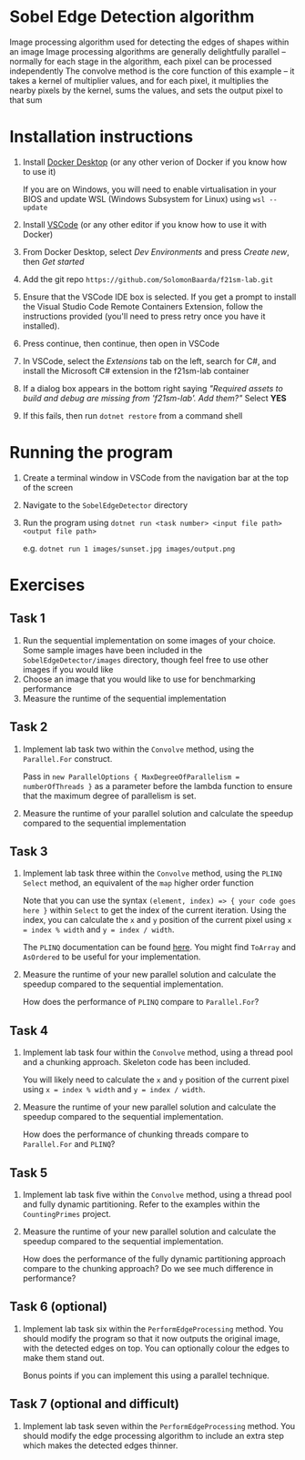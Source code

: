 # Sobel Edge Detection algorithm
Image processing algorithm used for detecting the edges of shapes within an image
Image processing algorithms are generally delightfully parallel – normally for each stage in the algorithm, each pixel can be processed independently 
The convolve method is the core function of this example – it takes a kernel of multiplier values, and for each pixel, it multiplies the nearby pixels by the kernel, sums the values, and sets the output pixel to that sum


# Installation instructions
1. Install [Docker Desktop](https://docs.docker.com/get-docker/) (or any other verion of Docker if you know how to use it)

    If you are on Windows, you will need to enable virtualisation in your BIOS and update WSL (Windows Subsystem for Linux) using `wsl --update`

2. Install [VSCode](https://code.visualstudio.com/download) (or any other editor if you know how to use it with Docker)
3. From Docker Desktop, select *Dev Environments* and press *Create new*, then *Get started*
5. Add the git repo `https://github.com/SolomonBaarda/f21sm-lab.git`
6. Ensure that the VSCode IDE box is selected. If you get a prompt to install the Visual Studio Code Remote Containers Extension, follow the instructions provided (you'll need to press retry once you have it installed).
7. Press continue, then continue, then open in VSCode
8. In VSCode, select the *Extensions* tab on the left, search for C#, and install the Microsoft C# extension in the f21sm-lab container
9. If a dialog box appears in the bottom right saying *"Required assets to build and debug are missing from 'f21sm-lab'. Add them?"* Select **YES**
10. If this fails, then run `dotnet restore` from a command shell

# Running the program
1. Create a terminal window in VSCode from the navigation bar at the top of the screen
2. Navigate to the `SobelEdgeDetector` directory
3. Run the program using `dotnet run <task number> <input file path> <output file path>` 
   
   e.g. `dotnet run 1 images/sunset.jpg images/output.png`

# Exercises

## Task 1

1. Run the sequential implementation on some images of your choice. Some sample images have been included in the `SobelEdgeDetector/images` directory, though feel free to use other images if you would like
2. Choose an image that you would like to use for benchmarking performance 
3. Measure the runtime of the sequential implementation 

## Task 2

1. Implement lab task two within the `Convolve` method, using the `Parallel.For` construct.

    Pass in `new ParallelOptions { MaxDegreeOfParallelism = numberOfThreads }` as a parameter before the lambda function to ensure that the maximum degree of parallelism is set.

2. Measure the runtime of your parallel solution and calculate the speedup compared to the sequential implementation

## Task 3

1. Implement lab task three within the `Convolve` method, using the `PLINQ Select` method, an equivalent of the `map` higher order function

    Note that you can use the syntax `(element, index) => { your code goes here }` within `Select` to get the index of the current iteration. Using the index, you can calculate the `x` and `y` position of the current pixel using `x = index % width` and `y = index / width`.

    The `PLINQ` documentation can be found [here](https://learn.microsoft.com/en-us/dotnet/standard/parallel-programming/introduction-to-plinq). You might find `ToArray` and `AsOrdered` to be useful for your implementation.

2. Measure the runtime of your new parallel solution and calculate the speedup compared to the sequential implementation. 

    How does the performance of `PLINQ` compare to `Parallel.For`?

## Task 4

1. Implement lab task four within the `Convolve` method, using a thread pool and a chunking approach. Skeleton code has been included.
   
   You will likely need to calculate the `x` and `y` position of the current pixel using `x = index % width` and `y = index / width`.

2. Measure the runtime of your new parallel solution and calculate the speedup compared to the sequential implementation. 

    How does the performance of chunking threads compare to `Parallel.For` and `PLINQ`?

## Task 5

1. Implement lab task five within the `Convolve` method, using a thread pool and fully dynamic partitioning. Refer to the examples within the `CountingPrimes` project.

2. Measure the runtime of your new parallel solution and calculate the speedup compared to the sequential implementation. 

    How does the performance of the fully dynamic partitioning approach compare to the chunking approach? Do we see much difference in performance?

## Task 6 (optional)

1. Implement lab task six within the `PerformEdgeProcessing` method. You should modify the program so that it now outputs the original image, with the detected edges on top. You can optionally colour the edges to make them stand out. 

    Bonus points if you can implement this using a parallel technique. 

## Task 7 (optional and difficult)

1. Implement lab task seven within the `PerformEdgeProcessing` method. You should modify the edge processing algorithm to include an extra step which makes the detected edges thinner. 

